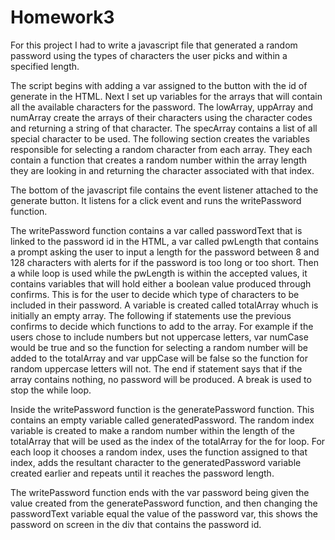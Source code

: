# Homework3
For this project I had to write a javascript file that generated a random password using the types of characters the user picks and within a specified length.

The script begins with adding a var assigned to the button with the id of generate in the HTML. 
Next I set up variables for the arrays that will contain all the available characters for the password. The lowArray, uppArray and numArray create the arrays of their characters using the character codes and returning a string of that character. The specArray contains a list of all special character to be used.
The following section creates the variables responsible for selecting a random character from each array.
They each contain a function that creates a random number within the array length they are looking in and returning the character associated with that index.

The bottom of the javascript file contains the event listener attached to the generate button. It listens for a click event and runs the writePassword function.

The writePassword function contains a var called passwordText that is linked to the password id in the HTML, a var called pwLength that contains a prompt asking the user to input a length for the password between 8 and 128 characters with alerts for if the password is too long or too short.
Then a while loop is used while the pwLength is within the accepted values, it contains variables that will hold either a boolean value produced through confirms. This is for the user to decide which type of characters to be included in their password.
A variable is created called totalArray whuch is initially an empty array. The following if statements use the previous confirms to decide which functions to add to the array. For example if the users chose to include numbers but not uppercase letters, var numCase would be true and so the function for selecting a random number will be added to the totalArray and var uppCase will be false so the function for random uppercase letters will not.
The end if statement says that if the array contains nothing, no password will be produced.
A break is used to stop the while loop.

Inside the writePassword function is the generatePassword function. 
This contains an empty variable called generatedPassword.
The random index variable is created to make a random number within the length of the totalArray that will be used as the index of the totalArray for the for loop. For each loop it chooses a random index, uses the function assigned to that index, adds the resultant character to the generatedPassword variable created earlier and repeats until it reaches the password length.

The writePassword function ends with the var password being given the value created from the generatePassword function, and then changing the passwordText variable equal the value of the password var, this shows the password on screen in the div that contains the password id.